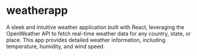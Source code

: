 # weatherapp
A sleek and intuitive weather application built with React, leveraging the OpenWeather API to fetch real-time weather data for any country, state, or place. This app provides detailed weather information, including temperature, humidity, and wind speed.
